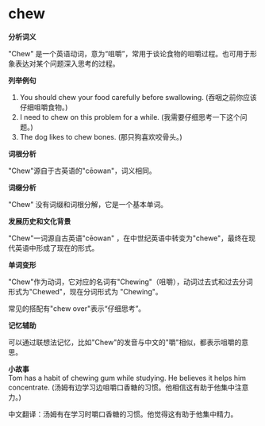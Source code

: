 # chew

**分析词义**

  

"Chew" 是一个英语动词，意为“咀嚼”，常用于谈论食物的咀嚼过程。也可用于形象表达对某个问题深入思考的过程。

  

**列举例句**

  

1.  You should chew your food carefully before swallowing. (吞咽之前你应该仔细咀嚼食物。)
2.  I need to chew on this problem for a while. (我需要仔细思考一下这个问题。)
3.  The dog likes to chew bones. (那只狗喜欢咬骨头。)

  

**词根分析**

  

"Chew"源自于古英语的"cēowan"，词义相同。

  

**词缀分析**

  

"Chew" 没有词缀和词根分解，它是一个基本单词。

  

**发展历史和文化背景**

  

"Chew"一词源自古英语"cēowan" ，在中世纪英语中转变为"chewe"，最终在现代英语中形成了现在的形式。

  

**单词变形**

  

"Chew"作为动词，它对应的名词有"Chewing"（咀嚼），动词过去式和过去分词形式为"Chewed"，现在分词形式为 "Chewing"。

  

常见的搭配有"chew over"表示“仔细思考”。

  

**记忆辅助**

  

可以通过联想法记忆，比如"Chew"的发音与中文的"嚼"相似，都表示咀嚼的意思。

  

**小故事**  
Tom has a habit of chewing gum while studying. He believes it helps him concentrate. (汤姆有边学习边咀嚼口香糖的习惯。他相信这有助于他集中注意力。)

  

中文翻译：汤姆有在学习时嚼口香糖的习惯。他觉得这有助于他集中精力。
